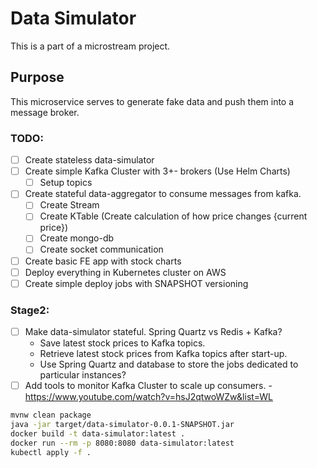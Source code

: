 # Data Simulator

This is a part of a microstream project.

## Purpose 
This microservice serves to generate fake data and push them into a message broker.

### TODO:
- [ ] Create stateless data-simulator
- [ ] Create simple Kafka Cluster with 3+- brokers (Use Helm Charts)
  - [ ] Setup topics
- [ ] Create stateful data-aggregator to consume messages from kafka.
  - [ ] Create Stream 
  - [ ] Create KTable (Create calculation of how price changes {current price})
  - [ ] Create mongo-db
  - [ ] Create socket communication
- [ ] Create basic FE app with stock charts 
- [ ] Deploy everything in Kubernetes cluster on AWS
- [ ] Create simple deploy jobs with SNAPSHOT versioning  

### Stage2:
- [ ] Make data-simulator stateful. Spring Quartz vs Redis + Kafka?
  - Save latest stock prices to Kafka topics.
  - Retrieve latest stock prices from Kafka topics after start-up.
  - Use Spring Quartz and database to store the jobs dedicated to particular instances?
- [ ] Add tools to monitor Kafka Cluster to scale up consumers. - https://www.youtube.com/watch?v=hsJ2qtwoWZw&list=WL

```bash
mvnw clean package
java -jar target/data-simulator-0.0.1-SNAPSHOT.jar
docker build -t data-simulator:latest .
docker run --rm -p 8080:8080 data-simulator:latest
kubectl apply -f .
```

